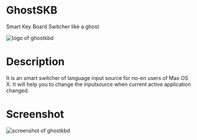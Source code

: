 # GhostSKB
Smart Key Board Switcher like a ghost

![logo of ghostkbd](https://github.com/dingmingxin/GhostSKB/blob/master/ghostkbd-512.png)

# Description

It is an smart switcher of language input source for no-en users of Max OS X. It will help you to change the inputsource when current active application changed.

# Screenshot

![screenshot of ghostkbd](https://github.com/dingmingxin/GhostSKB/blob/master/screenshot.png)
